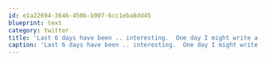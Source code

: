 ```yaml
---
id: e1a22694-3646-450b-b907-6cc1eba8dd45
blueprint: text
category: twitter
title: 'Last 6 days have been .. interesting.  One day I might write a country song about it .  Thanks to great friends and family for being there.'
caption: 'Last 6 days have been .. interesting.  One day I might write a country song about it .  Thanks to great friends and family for being there.'
---
```


